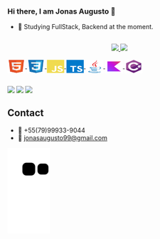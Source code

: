 ### Hi there, I am Jonas Augusto  👋

- 🌱 Studying FullStack, Backend at the moment.


##

<div align="center">
  <a href="https://www.linkedin.com/in/jonasaug/" target="_blank">
  <img height="180em" src="https://github-readme-stats.vercel.app/api?username=jonasaugust1&show_icons=true&theme=dracula&include_all_commits=true&count_private=true"/>
  <img height="180em" src="https://github-readme-stats.vercel.app/api/top-langs/?username=jonasaugust1&layout=compact&langs_count=7&theme=dracula"/>
</div>
  
 <div style="display: inline_block"><br>
  <img align="center" alt="Jonas-HTML" height="30" width="40" src="https://raw.githubusercontent.com/devicons/devicon/master/icons/html5/html5-original.svg">
  <img align="center" alt="Jonas-CSS" height="30" width="40" src="https://raw.githubusercontent.com/devicons/devicon/master/icons/css3/css3-original.svg">
  <img align="center" alt="Jonas-Js" height="30" width="40" src="https://raw.githubusercontent.com/devicons/devicon/master/icons/javascript/javascript-plain.svg">
  <img align="center" alt="Jonas-Ts" height="30" width="40" src="https://raw.githubusercontent.com/devicons/devicon/master/icons/typescript/typescript-plain.svg">
  <img align="center" alt="Jonas-Java" height="30" width="40" src="https://raw.githubusercontent.com/devicons/devicon/master/icons/java/java-original.svg">
  <img align="center" alt="Jonas-Kotlin" height="30" width="40" src="https://raw.githubusercontent.com/devicons/devicon/master/icons/kotlin/kotlin-original.svg">
  <img align="center" alt="Jonas-C#" height="30" width="40" src="https://raw.githubusercontent.com/devicons/devicon/master/icons/csharp/csharp-original.svg">
</div>

  ##
  
<div> 
  <a href="https://instagram.com/jonasaugusto_" target="_blank"><img src="https://img.shields.io/badge/-Instagram-%23E4405F?style=for-the-badge&logo=instagram&logoColor=white" target="_blank"></a>
  <a href = "mailto:jonasaugusto99@gmail.com"><img src="https://img.shields.io/badge/-Gmail-%23333?style=for-the-badge&logo=gmail&logoColor=white" target="_blank"></a>
  <a href="https://www.linkedin.com/in/jonasaug/" target="_blank"><img src="https://img.shields.io/badge/-LinkedIn-%230077B5?style=for-the-badge&logo=linkedin&logoColor=white" target="_blank"></a>
</div>
  
  ## Contact 
- :iphone: +55(79)99933-9044
- :e-mail: jonasaugusto99@gmail.com

 ![Snake animation](https://github.com/jonasaugust1/jonasaugust1/blob/output/github-contribution-grid-snake.svg)
  
